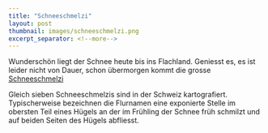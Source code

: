 ```yaml
---
title: "Schneeschmelzi"
layout: post
thumbnail: images/schneeschmelzi.png
excerpt_separator: <!--more-->
---
```


Wunderschön liegt der Schnee heute bis ins Flachland. Geniesst es, es ist leider nicht von Dauer, schon übermorgen kommt die grosse [Schneeschmelzi](https://s.geo.admin.ch/p5azzidkrsws)

Gleich sieben Schneeschmelzis sind in der Schweiz kartografiert. Typischerweise bezeichnen die Flurnamen eine exponierte Stelle im obersten Teil eines Hügels an der im Frühling der Schnee früh schmilzt und auf beiden Seiten des Hügels abfliesst.
<!--more -->
